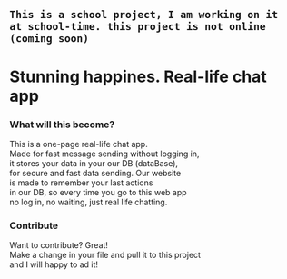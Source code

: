 ## `This is a school project, I am working on it at school-time. this project is not online (coming soon)`

# Stunning happines. Real-life chat app

### What will this become?
This is a one-page real-life chat app.<br/>
Made for fast message sending without logging in, <br/>
it stores your data in your our DB (dataBase),<br/>
for secure and fast data sending. Our website <br/>
is made to remember your last actions <br/>
in our DB, so every time you go to this web app<br/>
no log in, no waiting, just real life chatting.

### Contribute
Want to contribute? Great!<br/>
Make a change in your file and pull it to this project <br/>
and I will happy to ad it!
